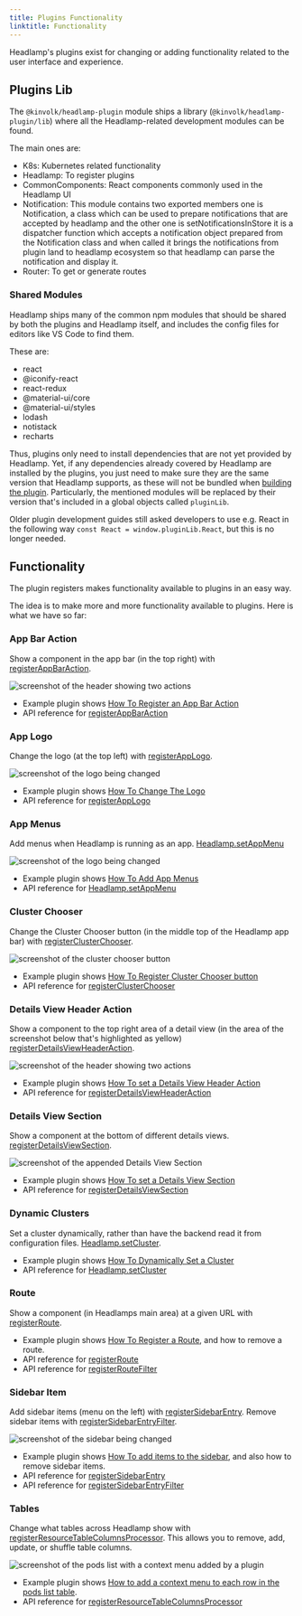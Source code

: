 ```yaml
---
title: Plugins Functionality
linktitle: Functionality
---
```


Headlamp's plugins exist for changing or adding functionality related to
the user interface and experience.

## Plugins Lib

The `@kinvolk/headlamp-plugin` module ships a library
(`@kinvolk/headlamp-plugin/lib`) where all the Headlamp-related development
modules can be found.

The main ones are:

- K8s: Kubernetes related functionality
- Headlamp: To register plugins
- CommonComponents: React components commonly used in the Headlamp UI
- Notification: This module contains two exported members one is Notification, a class which can be used to prepare notifications that are accepted by headlamp and the other one is setNotificationsInStore it is a dispatcher function which accepts a notification object prepared from the Notification class and when called it brings the notifications from plugin land to headlamp ecosystem so that headlamp can parse the notification and display it.
- Router: To get or generate routes

### Shared Modules

Headlamp ships many of the common npm modules that should be shared by both
the plugins and Headlamp itself, and includes the config files for editors
like VS Code to find them.

These are:

- react
- @iconify-react
- react-redux
- @material-ui/core
- @material-ui/styles
- lodash
- notistack
- recharts

Thus, plugins only need to install dependencies that are not yet provided by Headlamp.
Yet, if any dependencies already covered by Headlamp are installed by the plugins, you
just need to make sure they are the same version that Headlamp supports, as these will
not be bundled when [building the plugin](../building.md).
Particularly, the mentioned modules will be replaced by their version that's included
in a global objects called `pluginLib`.

Older plugin development guides still asked developers to use e.g. React in the following
way `const React = window.pluginLib.React`, but this is no longer needed.

## Functionality

The plugin registers makes functionality available to plugins in an easy way.

The idea is to make more and more functionality available to plugins. Here is
what we have so far:

### App Bar Action

Show a component in the app bar (in the top right) with
[registerAppBarAction](../api/modules/plugin_registry.md#registerappbaraction).

![screenshot of the header showing two actions](./images/podcounter_screenshot.png)

- Example plugin shows [How To Register an App Bar Action](https://github.com/kinvolk/headlamp/tree/main/plugins/examples/pod-counter)
- API reference for [registerAppBarAction](../api/modules/plugin_registry.md#registerappbaraction)

### App Logo

Change the logo (at the top left) with
[registerAppLogo](../api/modules/plugin_registry.md#registerapplogo).

![screenshot of the logo being changed](./images/change-logo.png)

- Example plugin shows [How To Change The Logo](https://github.com/kinvolk/headlamp/tree/main/plugins/examples/change-logo)
- API reference for [registerAppLogo](../api/modules/plugin_registry.md#registerapplogo)

### App Menus

Add menus when Headlamp is running as an app.
[Headlamp.setAppMenu](../api/classes/plugin_lib.Headlamp/#setappmenu)

![screenshot of the logo being changed](./images/app-menus.png)

- Example plugin shows [How To Add App Menus](https://github.com/kinvolk/headlamp/tree/main/plugins/examples/app-menus)
- API reference for [Headlamp.setAppMenu](../api/classes/plugin_lib.Headlamp/#setappmenu)

### Cluster Chooser

Change the Cluster Chooser button (in the middle top of the Headlamp app bar) with
[registerClusterChooser](../api/modules/plugin_registry.md#registerclusterchooser).

![screenshot of the cluster chooser button](./images/cluster-chooser.png)

- Example plugin shows [How To Register Cluster Chooser button](https://github.com/kinvolk/headlamp/tree/main/plugins/examples/clusterchooser)
- API reference for [registerClusterChooser](../api/modules/plugin_registry.md#registerclusterchooser)

### Details View Header Action

Show a component to the top right area of a detail view
(in the area of the screenshot below that's highlighted as yellow)
[registerDetailsViewHeaderAction](../api/modules/plugin_registry.md#registerdetailsviewheaderaction).

![screenshot of the header showing two actions](./images/header_actions_screenshot.png)

- Example plugin shows [How To set a Details View Header Action](https://github.com/kinvolk/headlamp/tree/main/plugins/examples/details-view)
- API reference for [registerDetailsViewHeaderAction](../api/modules/plugin_registry.md#registerdetailsviewheaderaction)

### Details View Section

Show a component at the bottom of different details views.
[registerDetailsViewSection](../api/modules/plugin_registry.md#registerdetailsviewsection).

![screenshot of the appended Details View Section](./images/details-view.png)

- Example plugin shows [How To set a Details View Section](https://github.com/kinvolk/headlamp/tree/main/plugins/examples/details-view)
- API reference for [registerDetailsViewSection](../api/modules/plugin_registry.md#registerdetailsviewsection)

### Dynamic Clusters

Set a cluster dynamically, rather than have the backend read it from configuration files.
[Headlamp.setCluster](../api/classes/plugin_lib.Headlamp.md#setcluster).

- Example plugin shows [How To Dynamically Set a Cluster](https://github.com/kinvolk/headlamp/tree/main/plugins/examples/dynamic-clusters)
- API reference for [Headlamp.setCluster](../api/classes/plugin_lib.Headlamp.md#setcluster)

### Route

Show a component (in Headlamps main area) at a given URL with
[registerRoute](../api/modules/plugin_registry.md#registerroute).

- Example plugin shows [How To Register a Route](https://github.com/kinvolk/headlamp/tree/main/plugins/examples/sidebar), and how to remove a route.
- API reference for [registerRoute](../api/modules/plugin_registry.md#registerroute)
- API reference for [registerRouteFilter](../api/modules/plugin_registry.md#registerroutefilter)


### Sidebar Item

Add sidebar items (menu on the left) with
[registerSidebarEntry](../api/modules/plugin_registry.md#registersidebarentry).
Remove sidebar items with [registerSidebarEntryFilter](../api/modules/plugin_registry.md#registersidebarentryfilter).

![screenshot of the sidebar being changed](./images/sidebar.png)

- Example plugin shows [How To add items to the sidebar](https://github.com/kinvolk/headlamp/tree/main/plugins/examples/sidebar), and also how to remove sidebar items.
- API reference for [registerSidebarEntry](../api/modules/plugin_registry.md#registersidebarentry)
- API reference for [registerSidebarEntryFilter](../api/modules/plugin_registry.md#registersidebarentryfilter)

### Tables

Change what tables across Headlamp show with [registerResourceTableColumnsProcessor](../api/modules/plugin_registry.md#registersidebarentry). This allows you to remove, add, update, or shuffle table columns.

![screenshot of the pods list with a context menu added by a plugin](./images/table-context-menu.png)

- Example plugin shows [How to add a context menu to each row in the pods list table](https://github.com/kinvolk/headlamp/tree/main/plugins/examples/tables).
- API reference for [registerResourceTableColumnsProcessor](../api/modules/plugin_registry.md#registerresourcetablecolumnsprocessor)

